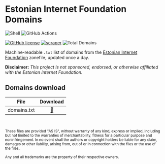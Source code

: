 # Estonian Internet Foundation Domains

![Shell](https://img.shields.io/badge/Shell-1E1F1C?style=for-the-badge&logo=gnu-bash&logoColor=white)
![GitHub Actions](https://img.shields.io/badge/GitHub_Actions-2088FF?style=for-the-badge&logo=github-actions&logoColor=white)

[![GitHub license](https://img.shields.io/badge/LICENSE-CC0--1.0-GREEN?style=for-the-badge)](LICENSE)
[![scraper](https://img.shields.io/github/workflow/status/elliotwutingfeng/EstonianInternetFoundationDomains/scraper?label=SCRAPER&style=for-the-badge)](https://github.com/elliotwutingfeng/EstonianInternetFoundationDomains/actions/workflows/scraper.yml)
<img src="https://tokei-rs.onrender.com/b1/github/elliotwutingfeng/EstonianInternetFoundationDomains?label=Total%20Domains&style=for-the-badge" alt="Total Domains"/>

Machine-readable `.txt` list of domains from the [Estonian Internet Foundation](https://www.internet.ee) zonefile, updated once a day.

**Disclaimer:** _This project is not sponsored, endorsed, or otherwise affiliated with the Estonian Internet Foundation._

## Domains download

| File | Download |
|:-:|:-:|
| domains.txt | [:floppy_disk:](domains.txt?raw=true) |

&nbsp;

<sup>These files are provided "AS IS", without warranty of any kind, express or implied, including but not limited to the warranties of merchantability, fitness for a particular purpose and noninfringement. In no event shall the authors or copyright holders be liable for any claim, damages or other liability, arising from, out of or in connection with the files or the use of the files.</sup>

<sub>Any and all trademarks are the property of their respective owners.</sub>
